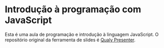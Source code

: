 # Introdução à programação com JavaScript

Esta é uma aula de programação e introdução à linguagem JavaScript. O repositório original da ferramenta de slides é [Qualy Presenter](https://github.com/Qualy-org/qualy-presenter).

